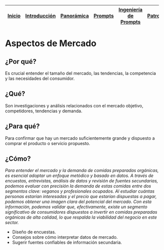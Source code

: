 <div align=right>

|[Inicio](/README.md)|[Introducción](/documentos/intro.md)|[Panorámica](/documentos/panorámica.md)|[Prompts](/documentos/prompts/README.md)|[Ingeniería de Prompts](/documentos/ingenieriaDePrompts/README.md)|[Patrones](/documentos/ingenieriaDePrompts/patrones/README.md)|[Casos de Uso](/documentos/casosDeUso/README.md)|
|-|-|-|-|-|-|-

</div>

# Aspectos de Mercado

## ¿Por qué?

Es crucial entender el tamaño del mercado, las tendencias, la competencia y las necesidades del consumidor.

## ¿Qué?

Son investigaciones y análisis relacionados con el mercado objetivo, competidores, tendencias y demanda.

## ¿Para qué?

Para confirmar que hay un mercado suficientemente grande y dispuesto a comprar el producto o servicio propuesto.

## ¿Cómo?

*Para entender el mercado y la demanda de comidas preparadas orgánicas, es esencial adoptar un enfoque metódico y basado en datos. A través de encuestas, entrevistas, análisis de datos y revisión de fuentes secundarias, podemos evaluar con precisión la demanda de estas comidas entre dos segmentos clave: veganos y profesionales ocupados. Al estudiar cuántas personas estarían interesadas y el precio que estarían dispuestas a pagar, podemos obtener una imagen clara del potencial del mercado. Con esta información, podemos validar que, efectivamente, existe un segmento significativo de consumidores dispuestos a invertir en comidas preparadas orgánicas de alta calidad, lo que respalda la viabilidad del negocio en este sector.*

- Diseño de encuestas.
- Consejos sobre cómo interpretar datos de mercado.
- Sugerir fuentes confiables de información secundaria.
